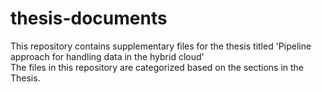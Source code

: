 # thesis-documents
This repository contains supplementary files for the thesis titled 'Pipeline approach for handling data in the hybrid cloud' <br/>
The files in this repository are categorized based on the sections in the Thesis.